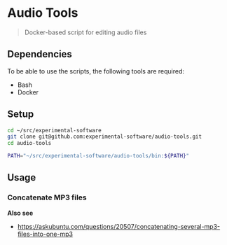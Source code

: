 # Audio Tools

> Docker-based script for editing audio files

## Dependencies

To be able to use the scripts, the following tools are required:

- Bash
- Docker

## Setup

```sh
cd ~/src/experimental-software
git clone git@github.com:experimental-software/audio-tools.git
cd audio-tools
```

```sh
PATH="~/src/experimental-software/audio-tools/bin:${PATH}"
```

## Usage

### Concatenate MP3 files

**Also see**

- https://askubuntu.com/questions/20507/concatenating-several-mp3-files-into-one-mp3

